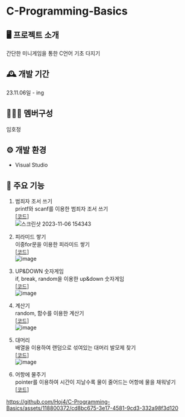 # C-Programming-Basics

## 🖥️ 프로젝트 소개
간단한 미니게임을 통한 C언어 기초 다지기

## 🕰️ 개발 기간
23.11.06일 - ing

## 🧑‍🤝‍🧑 멤버구성
임호정

## ⚙️ 개발 환경
- Visual Studio

## 📌 주요 기능
1. 범죄자 조서 쓰기 <br>
   printf와 scanf를 이용한 범죄자 조서 쓰기 <br>
   [[코드]](https://github.com/Hoj4/C-Programming-Basics/blob/master/MyProject/printfscanf.c) <br>
![스크린샷 2023-11-06 154343](https://github.com/Hoj4/C-Programming-Basics/assets/118800372/7a21c09d-c27f-4518-81ef-7b8b7ae1415c)

2. 피라미드 쌓기 <br>
   이중for문을 이용한 피라미드 쌓기 <br>
   [[코드]](https://github.com/Hoj4/C-Programming-Basics/blob/master/MyProject/loop.c) <br>
   ![image](https://github.com/Hoj4/C-Programming-Basics/assets/118800372/f1ac6b6b-d26a-4c96-9f29-33fd47966672)

3. UP&DOWN 숫자게임 <br>
   if, break, random을 이용한 up&down 숫자게임 <br>
   [[코드]](https://github.com/Hoj4/C-Programming-Basics/blob/master/MyProject/condition.c) <br>
   ![image](https://github.com/Hoj4/C-Programming-Basics/assets/118800372/f738fa8d-2721-4799-a74f-3878ee052bf6)

4. 계산기 <br>
   random, 함수를 이용한 계산기 <br>
   [[코드]](https://github.com/Hoj4/C-Programming-Basics/blob/master/MyProject/function_project.c) <br>
   ![image](https://github.com/Hoj4/C-Programming-Basics/assets/118800372/69d3005b-c16f-40c3-911b-c31cda708e91)

5. 대머리 <br>
   배열을 이용하여 랜덤으로 섞여있는 대머리 발모제 찾기  <br>
    [[코드]](https://github.com/Hoj4/C-Programming-Basics/blob/master/MyProject/array_project.c) <br>
   ![image](https://github.com/Hoj4/C-Programming-Basics/assets/118800372/27f298b2-8980-4718-a81c-1f0fe7b75524)

6. 어항에 물주기 <br>
   pointer를 이용하여 시간이 지날수록 물이 줄어드는 어항에 물을 채워넣기 <br>
    [[코드]](https://github.com/Hoj4/C-Programming-Basics/blob/master/MyProject/pointer_project.c) <br>


https://github.com/Hoj4/C-Programming-Basics/assets/118800372/cd8bc675-3e17-4581-9cd3-332a98f3d120 


